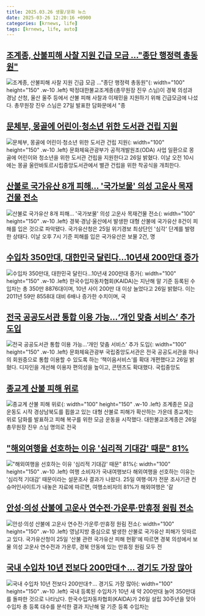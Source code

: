 ```yaml
---
title: 2025.03.26 생활/문화 뉴스
date: 2025-03-26 12:20:16 +0900
categories: [krnews, life]
tags: [krnews, life, auto]
---
```

## [조계종, 산불피해 사찰 지원 긴급 모금 …"종단 행정력 총동원"](https://n.news.naver.com/mnews/article/421/0008153259)

![조계종, 산불피해 사찰 지원 긴급 모금 …"종단 행정력 총동원"](https://mimgnews.pstatic.net/image/origin/421/2025/03/26/8153259.jpg?type=nf220_150){: width="100" height="150" .w-10 .left}
박정대한불교조계종(총무원장 진우 스님)이 경북 의성과 경남 산청, 울산 울주 등에서 산불 피해 사찰과 이재민을 지원하기 위해 긴급모금에 나섰다. 총무원장 진우 스님은 27일 발표한 담화문에서 "종

## [문체부, 몽골에 어린이·청소년 위한 도서관 건립 지원](https://n.news.naver.com/mnews/article/003/0013142854)

![문체부, 몽골에 어린이·청소년 위한 도서관 건립 지원](https://mimgnews.pstatic.net/image/origin/003/2025/03/26/13142854.jpg?type=nf220_150){: width="100" height="150" .w-10 .left}
문화체육관광부가 공적개발원조(ODA) 사업 일환으로 몽골에 어린이와 청소년을 위한 도서관 건립을 지원한다고 26일 밝혔다. 이날 오전 10시에는 몽골 울란바토르시립중앙도서관에서 별관 건립을 위한 착공식을 개최한다.

## [산불로 국가유산 8개 피해… '국가보물' 의성 고운사 목재건물 전소](https://n.news.naver.com/mnews/article/025/0003429414)

![산불로 국가유산 8개 피해… '국가보물' 의성 고운사 목재건물 전소](https://mimgnews.pstatic.net/image/origin/025/2025/03/25/3429414.jpg?type=nf220_150){: width="100" height="150" .w-10 .left}
경북·경남·울산에서 발생한 대형 산불에 국가유산 8건이 피해를 입은 것으로 파악됐다. 국가유산청은 25일 위기경보 최상단인 '심각' 단계를 발령한 상태다. 이날 오후 7시 기준 피해를 입은 국가유산은 보물 2건, 명

## [수입차 350만대, 대한민국 달린다…10년새 200만대 증가](https://n.news.naver.com/mnews/article/018/0005970962)

![수입차 350만대, 대한민국 달린다…10년새 200만대 증가](https://mimgnews.pstatic.net/image/origin/018/2025/03/26/5970962.jpg?type=nf220_150){: width="100" height="150" .w-10 .left}
한국수입자동차협회(KAIDA)는 지난해 말 기준 등록된 수입차는 총 350만 8876대이며, 10년 사이 200만 대 이상 늘었다고 26일 밝혔다. 이는 2011년 59만 8558대 대비 6배나 증가한 수치이며, 국

## [전국 공공도서관 통합 이용 가능...‘개인 맞춤 서비스’ 추가 도입](https://n.news.naver.com/mnews/article/277/0005567424)

![전국 공공도서관 통합 이용 가능...‘개인 맞춤 서비스’ 추가 도입](https://mimgnews.pstatic.net/image/origin/277/2025/03/26/5567424.jpg?type=nf220_150){: width="100" height="150" .w-10 .left}
문화체육관광부 국립중앙도서관은 전국 공공도서관을 하나의 회원증으로 통합 이용할 수 있도록 하는 ‘책이음서비스’를 확대 개편했다고 26일 밝혔다. 디자인을 개선해 이용자 편의성을 높이고, 콘텐츠도 확대했다. 국립중앙도

## [종교계 산불 피해 위로](https://n.news.naver.com/mnews/article/023/0003895757)

![종교계 산불 피해 위로](https://mimgnews.pstatic.net/image/origin/023/2025/03/26/3895757.jpg?type=nf220_150){: width="100" height="150" .w-10 .left}
조계종은 모금 운동도 시작 경상남북도를 휩쓸고 있는 대형 산불로 피해가 확산하는 가운데 종교계는 위로 담화를 발표하고 피해 복구를 위한 모금 운동을 시작했다. 대한불교조계종은 26일 총무원장 진우 스님 명의로 전국

## ["해외여행을 선호하는 이유 '심리적 기대감' 때문" 81%](https://n.news.naver.com/mnews/article/014/0005326108)

!["해외여행을 선호하는 이유 '심리적 기대감' 때문" 81%](https://mimgnews.pstatic.net/image/origin/014/2025/03/25/5326108.jpg?type=nf220_150){: width="100" height="150" .w-10 .left}
여행 소비자가 국내여행보다 해외여행을 선호하는 이유는 '심리적 기대감' 때문이라는 설문조사 결과가 나왔다. 25일 여행·여가 전문 조사기관 컨슈머인사이트가 내놓은 자료에 따르면, 여행소비자의 81%가 해외여행은 '갈

## [안성·의성 산불에 고운사 연수전·가운루·만휴정 원림 전소](https://n.news.naver.com/mnews/article/003/0013142220)

![안성·의성 산불에 고운사 연수전·가운루·만휴정 원림 전소](https://mimgnews.pstatic.net/image/origin/003/2025/03/26/13142220.jpg?type=nf220_150){: width="100" height="150" .w-10 .left}
영남지방 중심으로 발생한 산불로 국가유산 피해가 잇따르고 있다. 국가유산청이 25일 '산불 관련 국가유산 피해 현황'에 따르면 경북 의성에서 보물 의성 고운사 연수전과 가운루, 경북 안동에 있는 만휴정 원림 모두 전

## [국내 수입차 10년 전보다 200만대↑… 경기도 가장 많아](https://n.news.naver.com/mnews/article/005/0001765544)

![국내 수입차 10년 전보다 200만대↑… 경기도 가장 많아](https://mimgnews.pstatic.net/image/origin/005/2025/03/26/1765544.jpg?type=nf220_150){: width="100" height="150" .w-10 .left}
국내 등록된 수입차가 10년 새 약 200만대 늘어 350만대를 돌파한 것으로 나타났다. 한국수입자동차협회(KAIDA)가 26일 설립 30주년을 맞아 수입차 총 등록 대수를 분석한 결과 지난해 말 기준 등록 수입차는

